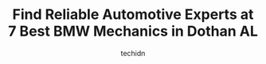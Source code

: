 ---
layout: ampstory
image: https://images.unsplash.com/photo-1541443131876-44b03de101c5?ixlib=rb-4.0.3&ixid=MnwxMjA3fDB8MHxwaG90by1wYWdlfHx8fGVufDB8fHx8&auto=format&fit=crop&w=640&h=853&q=80
author: techidn
featured: false
description: When it comes to finding reliable automotive experts in Dothan AL, USA, look no further than the 7 best BMW Mechanic in the area. With their exceptional skills and dedication to providing to
title: Find Reliable Automotive Experts at 7 Best BMW Mechanics in Dothan AL
cover:
   title: Find Reliable Automotive Experts at 7 Best BMW Mechanics in Dothan AL
   subtitle: Rickpate
   background: https://images.unsplash.com/photo-1541443131876-44b03de101c5?ixlib=rb-4.0.3&ixid=MnwxMjA3fDB8MHxwaG90by1wYWdlfHx8fGVufDB8fHx8&auto=format&fit=crop&w=640&h=853&q=80

pages: 
 - layout: thirds
   top: <h1>#1 Evans Automotive Services</h1>
   bottom: "<p>They did a great job on an urgent coolant leak. The mechanic found a way to save hours off the work and hundreds of dollars for me. And he spent 30 min after talking to m</p>"
   background: https://www.knot35.com/toplist/wp-content/uploads/2023/06/best-bmw-mechanic-1-in-dothan-al-1685841298.jpeg
   backgroundblur: true
 - layout: thirds
   top: <h1>#2 ProFormance Car Care Center</h1>
   bottom: "<p>3369 W Main St, Dothan, AL 36305, United States</p>"
   background: https://www.knot35.com/toplist/wp-content/uploads/2023/06/best-bmw-mechanic-2-in-dothan-al-1685841299.jpeg
   cta:
      link: https://www.knot35.com/toplist/find-reliable-automotive-experts-at-7-best-bmw-mechanics-in-dothan-al/
      text: Find Reliable Automotive Experts at 7 Best BMW Mechanics in Dothan AL
 - layout: thirds
   top: <h1>#3 Howells Automotive</h1>
   bottom: "<p>2314 Ross Clark Cir #5, Dothan, AL 36301, United States</p>"
   background: https://www.knot35.com/toplist/wp-content/uploads/2023/06/best-bmw-mechanic-3-in-dothan-al-1685841299.jpeg
   cta:
      link: https://www.knot35.com/toplist/find-reliable-automotive-experts-at-7-best-bmw-mechanics-in-dothan-al/
      text: Find Reliable Automotive Experts at 7 Best BMW Mechanics in Dothan AL
 - layout: thirds
   top: <h1>#4 West Side Auto Care</h1>
   bottom: "<p>3276 Hartford Hwy, Dothan, AL 36305, United States</p>"
   background: https://images.unsplash.com/photo-1591393223703-56fe1347ac62?ixlib=rb-4.0.3&ixid=MnwxMjA3fDB8MHxwaG90by1wYWdlfHx8fGVufDB8fHx8&auto=format&fit=crop&w=640&h=853&q=80
   cta:
      link: https://www.knot35.com/toplist/find-reliable-automotive-experts-at-7-best-bmw-mechanics-in-dothan-al/
      text: Find Reliable Automotive Experts at 7 Best BMW Mechanics in Dothan AL
 - layout: thirds
   top: <h1>#5 Dothan Auto Specialists</h1>
   bottom: "<p>1425 Hartford Hwy, Dothan, AL 36301, United States</p>"
   background: https://images.unsplash.com/photo-1546497974-b213c9efb599?ixlib=rb-4.0.3&ixid=MnwxMjA3fDB8MHxwaG90by1wYWdlfHx8fGVufDB8fHx8&auto=format&fit=crop&w=640&h=853&q=80
   cta:
      link: https://www.knot35.com/toplist/find-reliable-automotive-experts-at-7-best-bmw-mechanics-in-dothan-al/
      text: Find Reliable Automotive Experts at 7 Best BMW Mechanics in Dothan AL
 - layout: thirds
   top: <h1>#6 Southside Auto & Truck Repair</h1>
   bottom: "<p>1061 S Foster St, Dothan, AL 36301, United States</p>"
   background: https://images.unsplash.com/photo-1553949345-eb786bb3f7ba?ixlib=rb-4.0.3&ixid=MnwxMjA3fDB8MHxwaG90by1wYWdlfHx8fGVufDB8fHx8&auto=format&fit=crop&w=640&h=853&q=80
   cta:
      link: https://www.knot35.com/toplist/find-reliable-automotive-experts-at-7-best-bmw-mechanics-in-dothan-al/
      text: Find Reliable Automotive Experts at 7 Best BMW Mechanics in Dothan AL
 - layout: thirds
   top: <h1>#7 Mann Automotive & Diesel Repair</h1>
   bottom: "<p>240 Fortner St, Dothan, AL 36301, United States</p>"
   background: https://images.unsplash.com/photo-1599422314077-f4dfdaa4cd09?ixlib=rb-4.0.3&ixid=MnwxMjA3fDB8MHxwaG90by1wYWdlfHx8fGVufDB8fHx8&auto=format&fit=crop&w=640&h=853&q=80
   cta:
      link: https://www.knot35.com/toplist/find-reliable-automotive-experts-at-7-best-bmw-mechanics-in-dothan-al/
      text: Find Reliable Automotive Experts at 7 Best BMW Mechanics in Dothan AL
 - layout: thirds
   middle: Continue reading...
   background: https://images.unsplash.com/photo-1509114397022-ed747cca3f65?ixlib=rb-4.0.3&ixid=MnwxMjA3fDB8MHxwaG90by1wYWdlfHx8fGVufDB8fHx8&auto=format&fit=crop&w=640&h=853&q=80
   cta:
      link: https://www.knot35.com/toplist/find-reliable-automotive-experts-at-7-best-bmw-mechanics-in-dothan-al/
      text: Find Reliable Automotive Experts at 7 Best BMW Mechanics in Dothan AL
      
---